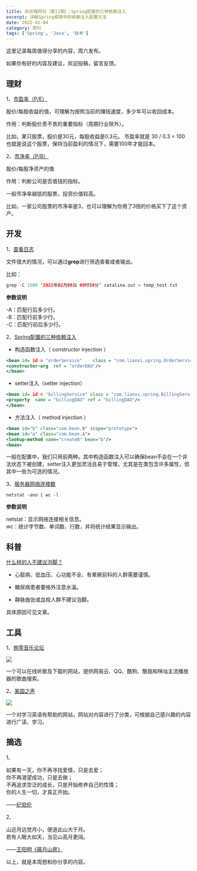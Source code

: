 ```yaml
---
title: 杂货铺周刊（第11期）：Spring配置的三种依赖注入
excerpt: 详解Spring框架中的依赖注入配置方法
date: 2022-02-04
category: 周刊
tags: ['Spring', 'Java', '技术']
---
```


这里记录每周值得分享的内容，周六发布。

如果你有好的内容及建议，欢迎投稿，留言反馈。

<!--more-->

## 理财

1、[市盈率（P/E）](https://baike.baidu.com/item/%E5%B8%82%E7%9B%88%E7%8E%87/90136 "市盈率（P/E）")

股价/每股收益的值，可理解为按照当前的赚钱速度，多少年可以收回成本。

作用：判断股价贵不贵的重要指标（周期行业除外）。

比如，某只股票，股价是30元，每股收益是0.3元。 
市盈率就是 30 / 0.3 = 100 也就是说这个股票，保持当前盈利的情况下，需要100年才能回本。

2、[市净率（P/B）](https://baike.baidu.com/item/%E5%B8%82%E5%87%80%E7%8E%87/357567?fr=aladdin "市净率（P/B）")

股价/每股净资产的值

作用：判断公司是否值钱的指标。

一般市净率越低的股票，投资价值较高。

比如，一家公司股票的市净率是3，也可以理解为你用了3倍的价格买下了这个资产。

## 开发

1、[查看日志](http://linux.51yip.com/search/grep "查看日志")

文件很大的情况，可以通过**grep**进行筛选查看或者输出。

比如：


```java
grep -C 1000 ‘2022年02月08日 09时59分’ catalina.out > temp_test.txt
```

**参数说明**

-A：匹配行后多少行。  
-B：匹配行前多少行。  
-C：匹配行前后多少行。

2、[Spring配置的三种依赖注入](https://www.mubucm.com/doc/6u24EVaY-wT "Spring配置的三种依赖注入")

- 构造函数注入（ constructor injection ）


```xml
<bean id= id = "orderService"    class = "com.lianxi.spring.OrderService" > 
<constructor-arg  ref = "orderDAO"/>
</bean>
```

- setter注入（setter injection）


```xml
<bean id= id = "billingService" class = "com.lianxi.spring.BillingService" >
<property  name = "billingDAO" ref = "billingDAO"/>
</bean>
```

- 方法注入（ method injection ）


```xml
<bean id="b" class="com.bean.B" scope="prototype">
<bean id="a" class="com.bean.A">
<lookup-method name="createB" bean="b"/>
<bean>
```

一般在配置中，我们只用前两种。其中构造函数注入可以确保bean不会在一个非法状态下被创建，setter注入更加灵活且易于管理，尤其是在类包含许多属性，但其中一些为可选的情况。


3、[服务器网络连接数](http://linux.51yip.com/search/netstat "服务器网络连接数")

```linux
netstat -ano | wc -l
```

**参数说明**

netstat：显示网络连接相关信息。  
wc：统计字节数、单词数、行数，并将统计结果显示输出。



## 科普

[什么样的人不建议泡脚？](https://mp.weixin.qq.com/s/nOUON6X1kwV86l8ed7G3kQ "什么样的人不建议泡脚？")

- 心脏病、低血压、心功能不全、有晕厥前科的人群需要谨慎。

- 糖尿病患者要格外注意水温。

- 静脉曲张或血栓人群不建议泡脚。

具体原因可见文章。


## 工具

1、[捌零音乐论坛](https://www.maomicd.com/ "捌零音乐论坛")

![](https://api2.mubu.com/v3/document_image/55be917b-2fcd-4432-9c8e-60502fa315f6-977367.jpg)

一个可以在线听歌及下载的网站，提供网易云、QQ、酷狗、酷我和咪咕主流播放器的歌曲搜索。

2、[美国之声](https://www.51voa.com/ "美国之声")

![](https://api2.mubu.com/v3/document_image/edffaec8-4e47-49d7-8078-80a29942dbc2-977367.jpg)

一个对学习英语有帮助的网站，网站对内容进行了分类，可根据自己感兴趣的内容进行广读、学习。


## 摘选

1、

如果有一天，你不再寻找爱情，只是去爱；  
你不再渴望成功，只是去做；  
不再追求空泛的成长，只是开始修养自己的性情；  
你的人生一切，才真正开始。

——[纪伯伦](https://www.douyin.com/video/7062268002078657796 "纪伯伦")


2、

山近月远觉月小，便道此山大于月。  
若有人眼大如天，当见山高月更阔。

——[王阳明《蔽月山房》](https://mp.weixin.qq.com/s/-gS7VCMGHkTYZcrXVgfBCA  "王阳明《蔽月山房》")

以上，就是本周想和你分享的内容。
